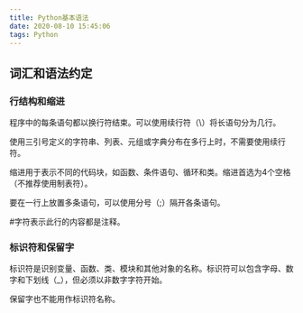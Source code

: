 ```yaml
---
title: Python基本语法
date: 2020-08-10 15:45:06
tags: Python
---
```


## 词汇和语法约定

### 行结构和缩进

程序中的每条语句都以换行符结束。可以使用续行符（\）将长语句分为几行。

使用三引号定义的字符串、列表、元组或字典分布在多行上时，不需要使用续行符。

缩进用于表示不同的代码块，如函数、条件语句、循环和类。缩进首选为4个空格（不推荐使用制表符）。

要在一行上放置多条语句，可以使用分号（;）隔开各条语句。

\#字符表示此行的内容都是注释。

### 标识符和保留字

标识符是识别变量、函数、类、模块和其他对象的名称。标识符可以包含字母、数字和下划线（\_），但必须以非数字字符开始。

保留字也不能用作标识符名称。
